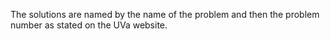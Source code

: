 The solutions are named by the name of the problem and then the problem number as stated on the UVa website.